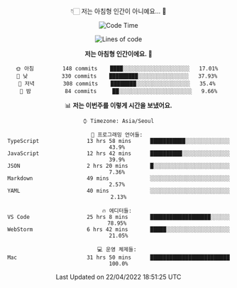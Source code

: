 <div align='center'>
 
👇🏻 저는 아침형 인간이 아니예요... 🙊
 
<!--START_SECTION:waka-->
![Code Time](http://img.shields.io/badge/Code%20Time-1%2C408%20hrs-blue)

![Lines of code](https://img.shields.io/badge/%EC%A0%80%EB%8A%94%20%EC%97%AC%ED%83%9C%EA%B9%8C%EC%A7%80%20-195%20Thousand%20%EC%A4%84%EC%9D%98%20%EC%BD%94%EB%93%9C%EB%A5%BC%20%EC%9E%91%EC%84%B1%ED%96%88%EC%96%B4%EC%9A%94.-blue)

**저는 아침형 인간이에요. 🐤** 

```text
🌞 아침         148 commits    ████░░░░░░░░░░░░░░░░░░░░░   17.01% 
🌆 낮　         330 commits    █████████░░░░░░░░░░░░░░░░   37.93% 
🌃 저녁         308 commits    ████████░░░░░░░░░░░░░░░░░   35.4% 
🌙 밤　         84 commits     ██░░░░░░░░░░░░░░░░░░░░░░░   9.66%

```


📊 **저는 이번주를 이렇게 시간을 보냈어요.** 

```text
⌚︎ Timezone: Asia/Seoul

💬 프로그래밍 언어들: 
TypeScript               13 hrs 58 mins      ███████████░░░░░░░░░░░░░░   43.9% 
JavaScript               12 hrs 42 mins      ██████████░░░░░░░░░░░░░░░   39.9% 
JSON                     2 hrs 20 mins       █░░░░░░░░░░░░░░░░░░░░░░░░   7.36% 
Markdown                 49 mins             ░░░░░░░░░░░░░░░░░░░░░░░░░   2.57% 
YAML                     40 mins             ░░░░░░░░░░░░░░░░░░░░░░░░░   2.13%

🔥 에디터들: 
VS Code                  25 hrs 8 mins       ███████████████████░░░░░░   78.95% 
WebStorm                 6 hrs 42 mins       █████░░░░░░░░░░░░░░░░░░░░   21.05%

💻 운영 체제들: 
Mac                      31 hrs 50 mins      █████████████████████████   100.0%

```


 Last Updated on 22/04/2022 18:51:25 UTC
<!--END_SECTION:waka-->
 </div>
<!---
Emewjin/Emewjin is a ✨ special ✨ repository because its `README.md` (this file) appears on your GitHub profile.
You can click the Preview link to take a look at your changes.
--->
